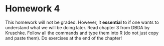 # Homework 4

This homework will not be graded. However, it **essential** to if one wants to understand what we will be doing later.
Read chapter 3 from DBDA by Kruschke. Follow all the commands and type them into R (do not just copy and paste them).
Do exercises at the end of the chapter!
